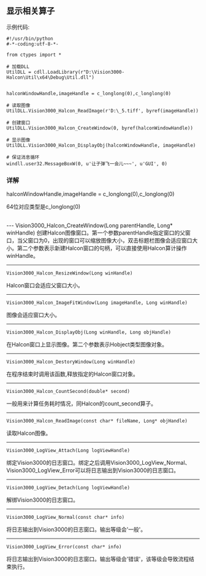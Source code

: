 

## 显示相关算子 ##

示例代码:

	#!/usr/bin/python
	#-*-coding:utf-8-*-
	
	from ctypes import *
	
	# 加载DLL
	UtilDLL = cdll.LoadLibrary(r"D:\Vision3000-Halcon\Util\x64\Debug\Util.dll")
	
	
	halconWindowHandle,imageHandle = c_longlong(0),c_longlong(0)
	
	# 读取图像
	UtilDLL.Vision3000_Halcon_ReadImage(r'D:\_5.tiff', byref(imageHandle))
	
	# 创建窗口
	UtilDLL.Vision3000_Halcon_CreateWindow(0, byref(halconWindowHandle))
	
	# 显示图像
	UtilDLL.Vision3000_Halcon_DisplayObj(halconWindowHandle, imageHandle)
	
	# 保证消息循环
	windll.user32.MessageBoxW(0, u'让子弹飞一会儿~~~', u'GUI', 0)

### 详解 ###
>
halconWindowHandle,imageHandle = c_longlong(0),c_longlong(0)

64位对应类型是c_longlong(0)

</br>
---
	Vision3000_Halcon_CreateWindow(Long parentHandle, Long* winHandle)
创建Halcon图像窗口。第一个参数parentHandle指定窗口的父窗口，当父窗口为0，出现的窗口可以缩放图像大小，双击标题栏图像会适应窗口大小。第二个参数表示新建Halcon窗口的句柄，可以直接使用Halcon算计操作winHandle。

---
	Vision3000_Halcon_ResizeWindow(Long winHandle)
Halcon窗口会适应父窗口大小。

---
	Vision3000_Halcon_ImageFitWindow(Long imageHandle, Long winHandle)
图像会适应窗口大小。

---
	Vision3000_Halcon_DisplayObj(Long winHandle, Long objHandle)
在Halcon窗口上显示图像。第二个参数表示Hobject类型图像对象。

---
	Vision3000_Halcon_DestoryWindow(Long winHandle)
在程序结束时调用该函数,释放指定的Halcon窗口对象。

---
	Vision3000_Halcon_CountSecond(double* second)
一般用来计算任务耗时情况，同Halcon的count_second算子。

---
	Vision3000_Halcon_ReadImage(const char* fileName, Long* objHandle)
读取Halcon图像。
	
---
	Vision3000_LogView_Attach(Long logViewHandle)
绑定Vision3000的日志窗口。绑定之后调用Vision3000_LogView_Normal、Vision3000_LogView_Error可以将日志输出到Vision3000的日志窗口。

---
	Vision3000_LogView_Detach(Long logViewHandle)
解绑Vision3000的日志窗口。

---
	Vision3000_LogView_Normal(const char* info)
将日志输出到Vision3000的日志窗口。输出等级会'一般'。

---
	Vision3000_LogView_Error(const char* info)
将日志输出到Vision3000的日志窗口。输出等级会'错误'，该等级会导致流程结束执行。